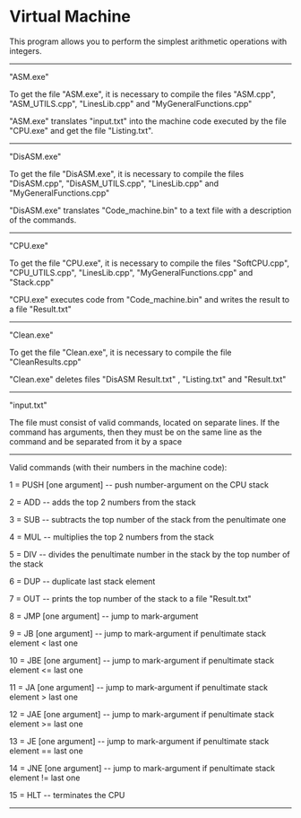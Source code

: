 # Virtual Machine

This program allows you to perform the simplest arithmetic operations with integers.

---------------------------------------------------------------------------------------------

"ASM.exe"

To get the file "ASM.exe", it is necessary to compile the files "ASM.cpp", "ASM_UTILS.cpp", "LinesLib.cpp" and "MyGeneralFunctions.cpp"

"ASM.exe" translates "input.txt" into the machine code executed by the file "CPU.exe" and get the file "Listing.txt".

---------------------------------------------------------------------------------------------

"DisASM.exe"

To get the file "DisASM.exe", it is necessary to compile the files "DisASM.cpp", "DisASM_UTILS.cpp", "LinesLib.cpp" and "MyGeneralFunctions.cpp"

"DisASM.exe" translates "Code_machine.bin" to a text file with a description of the commands.

---------------------------------------------------------------------------------------------

"CPU.exe"

To get the file "CPU.exe", it is necessary to compile the files "SoftCPU.cpp", "CPU_UTILS.cpp", "LinesLib.cpp", "MyGeneralFunctions.cpp" and "Stack.cpp"

"CPU.exe" executes code from "Code_machine.bin" and writes the result to a file "Result.txt"

---------------------------------------------------------------------------------------------

"Clean.exe"

To get the file "Clean.exe", it is necessary to compile the file "CleanResults.cpp"

"Clean.exe" deletes files "DisASM Result.txt" , "Listing.txt" and "Result.txt"

---------------------------------------------------------------------------------------------

"input.txt"

The file must consist of valid commands, located on separate lines. If the command has arguments, then they must be on the same line as the command and be separated from it by a space

---------------------------------------------------------------------------------------------

Valid commands (with their numbers in the machine code):

1  = PUSH [one argument] -- push number-argument on the CPU stack

2  = ADD                 -- adds the top 2 numbers from the stack

3  = SUB                 -- subtracts the top number of the stack from the penultimate one

4  = MUL                 -- multiplies the top 2 numbers from the stack

5  = DIV                 -- divides the penultimate number in the stack by the top number of the stack

6  = DUP                 -- duplicate last stack element

7  = OUT                 -- prints the top number of the stack to a file "Result.txt"

8  = JMP [one argument]  -- jump to mark-argument

9  = JB  [one argument]   -- jump to mark-argument if penultimate stack element <  last one

10 = JBE [one argument]  -- jump to mark-argument if penultimate stack element <= last one

11 = JA  [one argument]   -- jump to mark-argument if penultimate stack element >  last one

12 = JAE [one argument]  -- jump to mark-argument if penultimate stack element >= last one

13 = JE  [one argument]   -- jump to mark-argument if penultimate stack element == last one

14 = JNE [one argument]  -- jump to mark-argument if penultimate stack element != last one

15 = HLT                 -- terminates the CPU

---------------------------------------------------------------------------------------------
